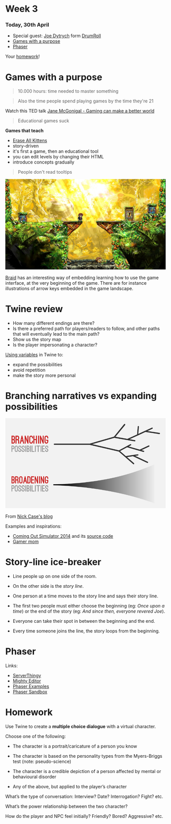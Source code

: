 # Week 3 

### Today, 30th April

* Special guest: [Joe Dytrych](https://twitter.com/somehats) form [DrumRoll](http://drumrollhq.com/)
* [Games with a purpose](#games-with-a-purpose)
* [Phaser](#phaser)

Your [homework](#homework)!


# Games with a purpose

> 10.000 hours: time needed to master something

> Also the time people spend playing games by the time they're 21

Watch this TED talk [Jane McGonigal - Gaming can make a better world](http://www.ted.com/talks/jane_mcgonigal_gaming_can_make_a_better_world?language=en#t-464468)


> Educational games suck

**Games that teach**

- [Erase All Kittens](https://staging.eraseallkittens.com)
- story-driven
- it's first a game, then an educational tool
- you can edit levels by changing their HTML
- introduce concepts gradually

> People don't read tooltips

![](assets/braid.jpg)

[Braid](http://braid-game.com) has an interesting way of embedding learning how to use the game interface, at the very beginning of the game. There are for instance illustrations of arrow keys embedded in the game landscape.

# Twine review

* How many different endings are there?
* Is there a preferred path for players/readers to follow, and other paths that will eventually lead to the main path?
* Show us the story map
* Is the player impersonating a character?


[Using variables](session-02.md#variables) in Twine to: 

* expand the possibilities
* avoid repetition 
* make the story more personal

# Branching narratives vs expanding possibilities

![](assets/branching-narrative-expanding-possibilities.png)

From [Nick Case's blog](http://blog.ncase.me/if-games-were-like-game-stories/)

<!--### Exercise

We give students the first sentence of a story, their brief is to develop it in a branching narrative. Working in small groups for an hour or so, then present and discuss results with the rest of the class.-->

Examples and inspirations: 
- [Coming Out Simulator 2014](http://ncase.itch.io/coming-out-simulator-2014) and its [source code](https://github.com/ncase/coming-out-simulator-2014)
- [Gamer mom](http://adventure.gamism.org/gamer_mom/)







# Story-line ice-breaker

* Line people up on one side of the room. 

* On the other side is the *story line*. 

* One person at a time moves to the story line and says their story line. 

* The first two people must either choose the beginning (eg: *Once upon a time*) or the end of the story (eg: *And since then, everyone revered Joe*). 

* Everyone can take their spot in between the beginning and the end. 

* Every time someone joins the line, the story loops from the beginning.





# Phaser

Links:
- [ServerThingy](https://github.com/DecodedCo/server-thingy/releases)
- [Mighty Editor](http://mightyfingers.com/)
- [Phaser Examples](http://phaser.io/examples)
- [Phaser Sandbox](http://phaser.io/sandbox)

<!--[Dialogger](http://j.dytry.ch/stuff/dialogger) (or similar tool that integrates with [Phaser](https://phaser.io/learn)) tutorial and workshop: how to translate a story into JSON

There may be some time left for q&a-->

<!--Check out [RenPy](http://www.renpy.org), a *visual novel engine*-->



# Homework

Use Twine to create a **multiple choice dialogue** with a virtual character. 

Choose one of the following:

* The character is a portrait/caricature of a person you know

* The character is based on the personality types from the Myers-Briggs test (note: pseudo-science)

* The character is a credible depiction of a person affected by mental or behavioural disorder

* Any of the above, but applied to the player’s character

What’s the type of conversation: Interview? Date? Interrogation? Fight? etc.

What’s the power relationship between the two character?

How do the player and NPC feel initially? Friendly? Bored? Aggressive? etc.
